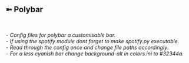 <h2>➼ Polybar</h2><br>

*⁃ Config files for polybar a customisable bar.*<br>
*⁃ If using the spotify module dont forget to make spotify.py executable.*<br>
*⁃ Read through the config once and change file paths accordingly*.<br>
*⁃ For a less cyanish bar change background-alt in colors.ini to #32344a.*
